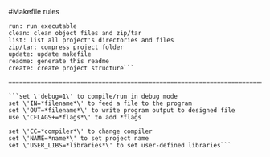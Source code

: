 #Makefile rules 

```all: compile project
run: run executable
clean: clean object files and zip/tar
list: list all project's directories and files
zip/tar: compress project folder
update: update makefile
readme: generate this readme
create: create project structure```

================================================================================

```set \'debug=1\' to compile/run in debug mode
set \'IN=*filename*\' to feed a file to the program
set \'OUT=*filename*\' to write program output to designed file
use \'CFLAGS+=*flags*\' to add *flags

set \'CC=*compiler*\' to change compiler
set \'NAME=*name*\' to set project name
set \'USER_LIBS=*libraries*\' to set user-defined libraries```
